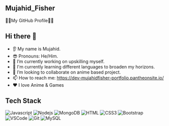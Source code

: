 ## Mujahid_Fisher
🐱‍👤My GitHub Profile🐱‍👤

## Hi there 👋
* 👂 My name is Mujahid.
* 😎 Pronouns: He/Him.
* 🔭 I’m currently working on upskilling myself.
* 🌱 I'm currently learning different languages to broaden my horizons.
* 🤝 I’m looking to collaborate on anime based project.
* 📫 How to reach me: https://dev-mujahidfisher-portfolio.pantheonsite.io/
* ❤️ I love Anime & Games

## Tech Stack
![Javascript](https://img.shields.io/badge/Javascript-F0DB4F?style=for-the-badge&labelColor=black&logo=javascript&logoColor=F0DB4F)
![Nodejs](https://img.shields.io/badge/Nodejs-3C873A?style=for-the-badge&labelColor=black&logo=node.js&logoColor=3C873A)
![MongoDB](https://img.shields.io/badge/MongoDB-4EA94B?style=for-the-badge&logo=mongodb&logoColor=white)
![HTML](https://img.shields.io/badge/HTML5-E34F26?style=for-the-badge&logo=html5&logoColor=white)
![CSS3](https://img.shields.io/badge/CSS3-1572B6?style=for-the-badge&logo=css3&logoColor=white)
![Bootstrap](https://img.shields.io/badge/Bootstrap-563D7C?style=for-the-badge&logo=bootstrap&logoColor=white)
![VSCode](https://img.shields.io/badge/Visual_Studio-0078d7?style=for-the-badge&logo=visual%20studio&logoColor=white)
![Git](https://img.shields.io/badge/Git-F05032?style=for-the-badge&logo=git&logoColor=white)
![MySQL](https://img.shields.io/badge/MySQL-00758F?style=for-the-badge&logo=mysql&logoColor=F29111)


